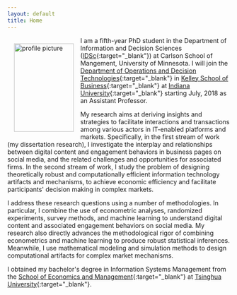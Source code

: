 ```yaml
---
layout: default
title: Home
---
```


<img style="width:135px; height:200px; float:left; padding:15px;"
src="/image/personal.jpg" alt="profile picture">

I am a fifth-year PhD student in the Department of Information and Decision Sciences ([IDSc](https://carlsonschool.umn.edu/degrees/phd/areas-concentration/information-and-decision-sciences/information-decision-sciences){:target="_blank"}) at Carlson School of Mangement, University of Minnesota. I will join the [Department of Operations and Decision Technologies](https://kelley.iu.edu/faculty-research/departments/operations-decision-technologies/index.cshtml){:target="_blank"} in [Kelley School of Business](https://kelley.iu.edu/){:target="_blank"} at [Indiana University](https://www.indiana.edu/){:target="_blank"} starting July, 2018 as an Assistant Professor.

My research aims at deriving insights and strategies to facilitate interactions and transactions among various actors in IT-enabled platforms and markets. Specifically, in the first stream of work (my dissertation research), I investigate the interplay and relationships between digital content and engagement behaviors in business pages on social media, and the related challenges and opportunities for associated firms. In the second stream of work, I study the problem of designing theoretically robust and computationally efficient information technology artifacts and mechanisms, to achieve economic efficiency and facilitate participants' decision making in complex markets. 

I address these research questions using a number of methodologies. In particular, I combine the use of econometric analyses, randomized experiments, survey methods, and machine learning to understand digital content and associated engagement behaviors on social media. My research also directly advances the methodological rigor of combining econometrics and machine learning to produce robust statistical inferences. Meanwhile, I use mathematical modeling and simulation methods to design computational artifacts for complex market mechanisms. 

I obtained my bachelor's degree in Information Systems Management from the [School of Economics and Management](http://www.sem.tsinghua.edu.cn/){:target="_blank"} at [Tsinghua University](http://www.tsinghua.edu.cn){:target="_blank"}.